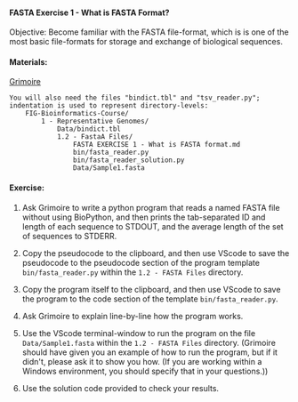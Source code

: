 #### FASTA Exercise 1 - What is FASTA Format?

Objective: Become familiar with the FASTA file-format,
which is is one of the most basic file-formats for storage and exchange of biological sequences.

#### Materials: 

[Grimoire](https://chat.openai.com/g/g-n7Rs0IK86-grimoire)
```
You will also need the files "bindict.tbl" and "tsv_reader.py";
indentation is used to represent directory-levels: 
    FIG-Bioinformatics-Course/
        1 - Representative Genomes/
            Data/bindict.tbl
            1.2 - FastaA Files/
                FASTA EXERCISE 1 - What is FASTA format.md
                bin/fasta_reader.py
                bin/fasta_reader_solution.py
                Data/Sample1.fasta
```

#### Exercise:

1. Ask Grimoire to write a python program that reads a named FASTA file without using BioPython, and then prints the tab-separated ID and length of each sequence to STDOUT, and the average length of the set of sequences to STDERR.

2. Copy the pseudocode to the clipboard, and then use VScode to save the pseudocode to the pseudocode section of the program template `bin/fasta_reader.py` within the `1.2 - FASTA Files` directory.

3. Copy the program itself to the clipboard, and then use VScode to save the program to the code section of the template `bin/fasta_reader.py`.

4. Ask Grimoire to explain line-by-line how the program works.

5. Use the VScode terminal-window to run the program on the file `Data/Sample1.fasta` within the `1.2 - FASTA Files` directory. (Grimoire should have given you an example of how to run the program, but if it didn't, please ask it to show you how. (If you are working within a Windows environment, you should specify that in your questions.))

6. Use the solution code provided to check your results.
